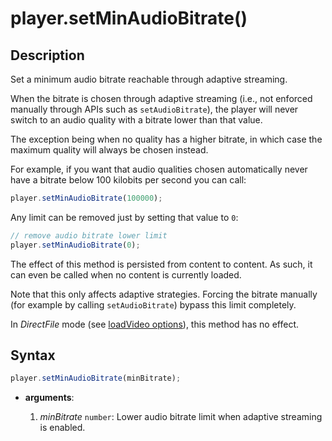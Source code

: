 # player.setMinAudioBitrate()

## Description

Set a minimum audio bitrate reachable through adaptive streaming.

When the bitrate is chosen through adaptive streaming (i.e., not enforced
manually through APIs such as `setAudioBitrate`), the player will never switch
to an audio quality with a bitrate lower than that value.

The exception being when no quality has a higher bitrate, in which case the
maximum quality will always be chosen instead.

For example, if you want that audio qualities chosen automatically never have
a bitrate below 100 kilobits per second you can call:

```js
player.setMinAudioBitrate(100000);
```

Any limit can be removed just by setting that value to `0`:

```js
// remove audio bitrate lower limit
player.setMinAudioBitrate(0);
```

The effect of this method is persisted from content to content. As such, it can
even be called when no content is currently loaded.

Note that this only affects adaptive strategies. Forcing the bitrate manually
(for example by calling `setAudioBitrate`) bypass this limit completely.

<div class="warning">
In <i>DirectFile</i> mode (see <a
href="../Loading_a_Content.md#transport">loadVideo options</a>),
this method has no effect.
</div>

## Syntax

```js
player.setMinAudioBitrate(minBitrate);
```

  - **arguments**:

    1. _minBitrate_ `number`: Lower audio bitrate limit when adaptive streaming
       is enabled.
